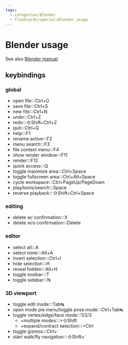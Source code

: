 ```yaml
---
tags:
  - categories/Blender
  - flashcards/special/Blender_usage
---
```


# Blender usage

See also [Blender manual](https://docs.blender.org/manual/en/dev/interface/keymap/blender_default.html).

## keybindings

### global

- open file:::Ctrl+O
- save file:::Ctrl+S
- new file:::Ctrl+N
- undo:::Ctrl+Z
- redo:::⇧Shift+Ctrl+Z
- quit:::Ctrl+Q
- help:::F1
- rename active:::F2
- menu search:::F3
- file context menu:::F4
- show render window:::F11
- render:::F12
- quick access:::Q
- toggle maximize area:::Ctrl+Space
- toggle fullscreen area:::Ctrl+Alt+Space
- cycle workspace:::Ctrl+PageUp/PageDown
- play/tools/search:::Space
- reverse playback:::⇧Shift+Ctrl+Space

### editing

- delete w/ confirmation:::X
- delete w/o confirmation:::Delete

### editor

- select all:::A
- select none:::Alt+A
- invert selection:::Ctrl+I
- hide selection:::H
- reveal hidden:::Alt+H
- toggle toolbar:::T
- toggle sidebar:::N

### 3D viewport

- toggle edit mode:::Tab↹
- open mode pie menu/toggle pose mode:::Ctrl+Tab↹
- toggle vertex/edge/face mode:::1/2/3
	- +multiple modes:::+⇧Shift
	- +expand/contract selection:::+Ctrl
- toggle gizmos:::Ctrl+\`
- start walk/fly navigation:::⇧Shift+\`
